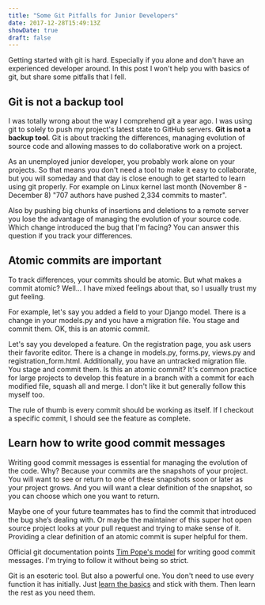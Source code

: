 ```yaml
---
title: "Some Git Pitfalls for Junior Developers"
date: 2017-12-28T15:49:13Z
showDate: true
draft: false
---
```


Getting started with git is hard. Especially if you alone and don't have an experienced developer around. In this post I won't help you with basics of git, but share some pitfalls that I fell.

## Git is not a backup tool

I was totally wrong about the way I comprehend git a year ago. I was using git to solely to push my project's latest state to GitHub servers. **Git is not a backup tool**. Git is about tracking the differences, managing evolution of source code and allowing masses to do collaborative work on a project.

As an unemployed junior developer, you probably work alone on your projects. So that means you don't need a tool to make it easy to collaborate, but you will someday and that day is close enough to get started to learn using git properly. For example on Linux kernel last month (November 8 - December 8) "707 authors have pushed 2,334 commits to master".

Also by pushing big chunks of insertions and deletions to a remote server you lose the advantage of managing the evolution of your source code. Which change introduced the bug that I'm facing? You can answer this question if you track your differences.

## Atomic commits are important

To track differences, your commits should be atomic. But what makes a commit atomic? Well... I have mixed feelings about that, so I usually trust my gut feeling.

For example, let's say you added a field to your Django model. There is a change in your models.py and you have a migration file. You stage and commit them. OK, this is an atomic commit.

Let's say you developed a feature. On the registration page, you ask users their favorite editor. There is a change in models.py, forms.py, views.py and registration_form.html. Additionally, you have an untracked migration file. You stage and commit them. Is this an atomic commit? It's common practice for large projects to develop this feature in a branch with a commit for each modified file, squash all and merge. I don't like it but generally follow this myself too.

The rule of thumb is every commit should be working as itself. If I checkout a specific commit, I should see the feature as complete.

## Learn how to write good commit messages

Writing good commit messages is essential for managing the evolution of the code. Why? Because your commits are the snapshots of your project. You will want to see or return to one of these snapshots soon or later as your project grows. And you will want a clear definition of the snapshot, so you can choose which one you want to return.

Maybe one of your future teammates has to find the commit that introduced the bug she’s dealing with. Or maybe the maintainer of this super hot open source project looks at your pull request and trying to make sense of it. Providing a clear definition of an atomic commit is super helpful for them.

Official git documentation points [Tim Pope's model](http://tbaggery.com/2008/04/19/a-note-about-git-commit-messages.html) for writing good commit messages.  I'm trying to follow it without being so strict.

Git is an esoteric tool. But also a powerful one. You don't need to use every function it has initially. Just [learn the basics](https://marklodato.github.io/visual-git-guide/index-en.html) and stick with them. Then learn the rest as you need them.

